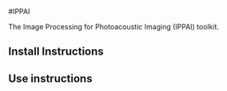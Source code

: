 #IPPAI

The Image Processing for Photoacoustic Imaging (IPPAI) toolkit.

## Install Instructions

## Use instructions